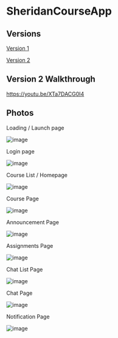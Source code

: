 # SheridanCourseApp

## Versions
[Version 1](https://www.figma.com/file/sJTFMbrCFxNJbrmOaRPHH9/Sheridan-Courses-App?node-id=0%3A1&t=8qpj7WYL8bsAWoGw-1)

[Version 2](https://www.figma.com/file/saA2npNDyg3dygS7fTywjt/Sheridan-Courses-App-%3A-Updated?node-id=0%3A1&t=SqzaHOQ6shPTvfgM-1)

## Version 2 Walkthrough
https://youtu.be/XTa7DACG0I4

## Photos
Loading / Launch page

![image](https://user-images.githubusercontent.com/91032829/219990235-b41e6433-81c7-4008-b7f6-84aebbf44c68.png)

Login page

![image](https://user-images.githubusercontent.com/91032829/219990293-7d0264f4-1ba6-44b9-88cf-55373009f659.png)

Course List / Homepage

![image](https://user-images.githubusercontent.com/91032829/219990382-8cd7fa04-8758-4910-b395-541043c77924.png)

Course Page

![image](https://user-images.githubusercontent.com/91032829/219990398-c08a8d9a-1e0c-468d-910d-a6116c7f5f78.png)

Announcement Page

![image](https://user-images.githubusercontent.com/91032829/219990437-341c35f7-d13c-43ab-ad16-9692acc3f194.png)

Assignments Page

![image](https://user-images.githubusercontent.com/91032829/219990459-fdd01b7c-833a-4b92-997f-907b6445bd73.png)

Chat List Page

![image](https://user-images.githubusercontent.com/91032829/219990808-45c12c30-cfa3-44c8-8c91-268db0055487.png)

Chat Page

![image](https://user-images.githubusercontent.com/91032829/219990833-cbfa26cd-1de0-424a-b398-25a2a95177b9.png)

Notification Page

![image](https://user-images.githubusercontent.com/91032829/219990855-e990822f-63fa-4638-898b-e795864997ae.png)

